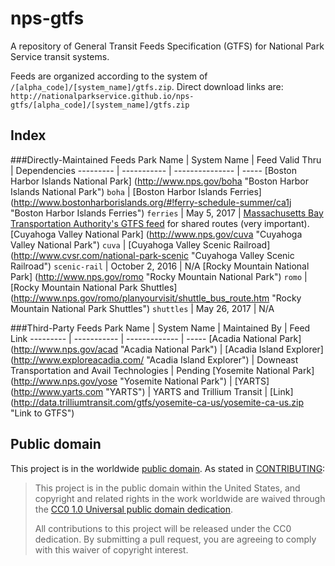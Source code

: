 # nps-gtfs

A repository of General Transit Feeds Specification (GTFS) for National Park Service transit systems.

Feeds are organized according to the system of `/[alpha_code]/[system_name]/gtfs.zip`. Direct download links are: `http://nationalparkservice.github.io/nps-gtfs/[alpha_code]/[system_name]/gtfs.zip`

## Index

###Directly-Maintained Feeds
Park Name | System Name | Feed Valid Thru | Dependencies
--------- | ----------- | --------------- | -----
[Boston Harbor Islands National Park] (http://www.nps.gov/boha "Boston Harbor Islands National Park") <code>boha</code> | [Boston Harbor Islands Ferries] (http://www.bostonharborislands.org/#!ferry-schedule-summer/ca1j "Boston Harbor Islands Ferries") <code>ferries</code> |  May 5, 2017 | [Massachusetts Bay Transportation Authority's GTFS feed](http://www.mbta.com/rider_tools/developers/default.asp?id=21895 "Massachusetts Bay Transportation Authority's GTFS feed") for shared routes (very important).
[Cuyahoga Valley National Park] (http://www.nps.gov/cuva "Cuyahoga Valley National Park") <code>cuva</code> | [Cuyahoga Valley Scenic Railroad] (http://www.cvsr.com/national-park-scenic "Cuyahoga Valley Scenic Railroad") <code>scenic-rail</code> | October 2, 2016 | N/A
[Rocky Mountain National Park] (http://www.nps.gov/romo "Rocky Mountain National Park") <code>romo</code> | [Rocky Mountain National Park Shuttles] (http://www.nps.gov/romo/planyourvisit/shuttle_bus_route.htm "Rocky Mountain National Park Shuttles") <code>shuttles</code> | May 26, 2017 | N/A

###Third-Party Feeds
Park Name | System Name | Maintained By | Feed Link
--------- | ----------- | ------------- | -----
[Acadia National Park] (http://www.nps.gov/acad "Acadia National Park") | [Acadia Island Explorer] (http://www.exploreacadia.com/ "Acadia Island Explorer") | Downeast Transportation and Avail Technologies | Pending
[Yosemite National Park] (http://www.nps.gov/yose "Yosemite National Park") | [YARTS] (http://www.yarts.com "YARTS") | YARTS and Trillium Transit | [Link] (http://data.trilliumtransit.com/gtfs/yosemite-ca-us/yosemite-ca-us.zip "Link to GTFS")


## Public domain

This project is in the worldwide [public domain](LICENSE.md). As stated in [CONTRIBUTING](CONTRIBUTING.md):

> This project is in the public domain within the United States, and copyright and related rights in the work worldwide are waived through the [CC0 1.0 Universal public domain dedication](https://creativecommons.org/publicdomain/zero/1.0/).
>
> All contributions to this project will be released under the CC0 dedication. By submitting a pull request, you are agreeing to comply with this waiver of copyright interest.
